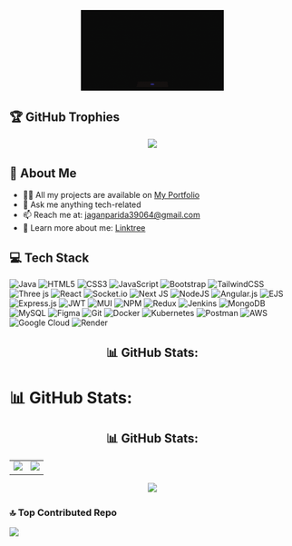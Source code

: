 <p align="center">
  <img src="gigIMG.gif" width="50%" />
</p>

## 🏆 GitHub Trophies
<p align="center">
  <img src="https://github-profile-trophy.vercel.app/?username=jaganparida&theme=aura&no-frame=false&no-bg=false&margin-w=4" />
</p>

## 💫 About Me
- 👨‍💻 All my projects are available on [My Portfolio](https://jaganparida.github.io/Portfolio/)  
- 💬 Ask me anything tech-related  
- 📫 Reach me at: jaganparida39064@gmail.com  
- 📄 Learn more about me: [Linktree](https://linktr.ee/JaganParida?utm_source=linktree_admin_share)


## 💻 Tech Stack
  ![Java](https://img.shields.io/badge/java-%23ED8B00.svg?style=for-the-badge&logo=openjdk&logoColor=white)
  ![HTML5](https://img.shields.io/badge/html5-%23E34F26.svg?style=for-the-badge&logo=html5&logoColor=white) 
  ![CSS3](https://img.shields.io/badge/css3-%231572B6.svg?style=for-the-badge&logo=css3&logoColor=white) 
  ![JavaScript](https://img.shields.io/badge/javascript-%23323330.svg?style=for-the-badge&logo=javascript&logoColor=%23F7DF1E) 
  ![Bootstrap](https://img.shields.io/badge/bootstrap-%238511FA.svg?style=for-the-badge&logo=bootstrap&logoColor=white) 
  ![TailwindCSS](https://img.shields.io/badge/tailwindcss-%2338B2AC.svg?style=for-the-badge&logo=tailwind-css&logoColor=white) 
  ![Three js](https://img.shields.io/badge/threejs-black?style=for-the-badge&logo=three.js&logoColor=white) 
  ![React](https://img.shields.io/badge/react-%2320232a.svg?style=for-the-badge&logo=react&logoColor=%2361DAFB) 
  ![Socket.io](https://img.shields.io/badge/Socket.io-black?style=for-the-badge&logo=socket.io&badgeColor=010101) 
  ![Next JS](https://img.shields.io/badge/Next-black?style=for-the-badge&logo=next.js&logoColor=white)
  ![NodeJS](https://img.shields.io/badge/node.js-6DA55F?style=for-the-badge&logo=node.js&logoColor=white) 
  ![Angular.js](https://img.shields.io/badge/angular.js-%23E23237.svg?style=for-the-badge&logo=angularjs&logoColor=white) 
  ![EJS](https://img.shields.io/badge/ejs-%23B4CA65.svg?style=for-the-badge&logo=ejs&logoColor=black) 
  ![Express.js](https://img.shields.io/badge/express.js-%23404d59.svg?style=for-the-badge&logo=express&logoColor=%2361DAFB) 
  ![JWT](https://img.shields.io/badge/JWT-black?style=for-the-badge&logo=JSON%20web%20tokens) 
  ![MUI](https://img.shields.io/badge/MUI-%230081CB.svg?style=for-the-badge&logo=mui&logoColor=white) 
  ![NPM](https://img.shields.io/badge/NPM-%23CB3837.svg?style=for-the-badge&logo=npm&logoColor=white) 
  ![Redux](https://img.shields.io/badge/redux-%23593d88.svg?style=for-the-badge&logo=redux&logoColor=white) 
  ![Jenkins](https://img.shields.io/badge/jenkins-%232C5263.svg?style=for-the-badge&logo=jenkins&logoColor=white) 
  ![MongoDB](https://img.shields.io/badge/MongoDB-%234ea94b.svg?style=for-the-badge&logo=mongodb&logoColor=white) 
  ![MySQL](https://img.shields.io/badge/mysql-4479A1.svg?style=for-the-badge&logo=mysql&logoColor=white) 
  ![Figma](https://img.shields.io/badge/figma-%23F24E1E.svg?style=for-the-badge&logo=figma&logoColor=white) 
  ![Git](https://img.shields.io/badge/git-%23F05033.svg?style=for-the-badge&logo=git&logoColor=white) 
  ![Docker](https://img.shields.io/badge/docker-%230db7ed.svg?style=for-the-badge&logo=docker&logoColor=white) 
  ![Kubernetes](https://img.shields.io/badge/kubernetes-%23326ce5.svg?style=for-the-badge&logo=kubernetes&logoColor=white) 
  ![Postman](https://img.shields.io/badge/Postman-FF6C37?style=for-the-badge&logo=postman&logoColor=white) 
  ![AWS](https://img.shields.io/badge/AWS-%23FF9900.svg?style=for-the-badge&logo=amazon-aws&logoColor=white) 
  ![Google Cloud](https://img.shields.io/badge/GoogleCloud-%234285F4.svg?style=for-the-badge&logo=google-cloud&logoColor=white) 
  ![Render](https://img.shields.io/badge/Render-%46E3B7.svg?style=for-the-badge&logo=render&logoColor=white) 

<h2 align="center">📊 GitHub Stats:</h2>

# 📊 GitHub Stats:
<h2 align="center">📊 GitHub Stats:</h2>

<table align="center">
  <tr>
    <td>
      <img src="https://github-readme-stats.vercel.app/api?username=jaganparida&theme=aura&hide_border=false&include_all_commits=false&count_private=false" height="180em" />
    </td>
    <td>
      <img src="https://nirzak-streak-stats.vercel.app/?user=jaganparida&theme=aura&hide_border=false" height="180em" />
    </td>
  </tr>
</table>





<p align="center">
  <img src="https://github-readme-stats.vercel.app/api/top-langs/?username=jaganparida&theme=aura&hide_border=false&include_all_commits=false&count_private=false&layout=compact" height="180em" />
</p>


  ### 🔝 Top Contributed Repo
  ![](https://github-contributor-stats.vercel.app/api?username=jaganparida&limit=5&theme=dark&combine_all_yearly_contributions=true)


